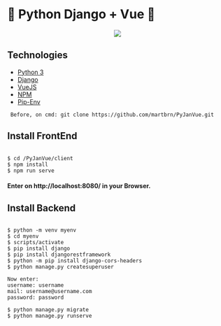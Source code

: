 <p align="center">
<h1> 🧶  Python Django + Vue 🧶 </h1>
</p>

<p align="center">
  <img src="https://encrypted-tbn0.gstatic.com/images?q=tbn%3AANd9GcT9SGDufHZC9FzOFoNkyOi4PPNWTx26X9EEtA&usqp=CAU">
</p>

## Technologies
- [Python 3](https://www.python.org/)
- [Django](https://www.djangoproject.com/)
- [VueJS](https://vuejs.org/)
- [NPM](https://www.npmjs.com/)
- [Pip-Env](https://pipenv.pypa.io/en/latest/install/#installing-pipenv)

<pre><code> Before, on cmd: git clone https://github.com/martbrn/PyJanVue.git </code></pre>

## Install FrontEnd
<pre><code> 
$ cd /PyJanVue/client
$ npm install
$ npm run serve
</code></pre>
<h4> Enter on http://localhost:8080/ in your Browser. </h4>

## Install Backend
<pre><code> 
$ python -m venv myenv
$ cd myenv
$ scripts/activate
$ pip install django
$ pip install djangorestframework
$ python -m pip install django-cors-headers
$ python manage.py createsuperuser

Now enter:
username: username  
mail: username@username.com
password: password

$ python manage.py migrate
$ python manage.py runserve
</code></pre>

